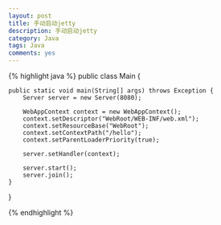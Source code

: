 ```yaml
---
layout: post
title: 手动启动jetty
description: 手动启动jetty
category: Java
tags: Java
comments: yes
---
```


{% highlight java %}
public class Main {

    public static void main(String[] args) throws Exception {
        Server server = new Server(8080);

        WebAppContext context = new WebAppContext();
        context.setDescriptor("WebRoot/WEB-INF/web.xml");
        context.setResourceBase("WebRoot");
        context.setContextPath("/hello");
        context.setParentLoaderPriority(true);

        server.setHandler(context);

        server.start();
        server.join();
    }

}

{% endhighlight %}